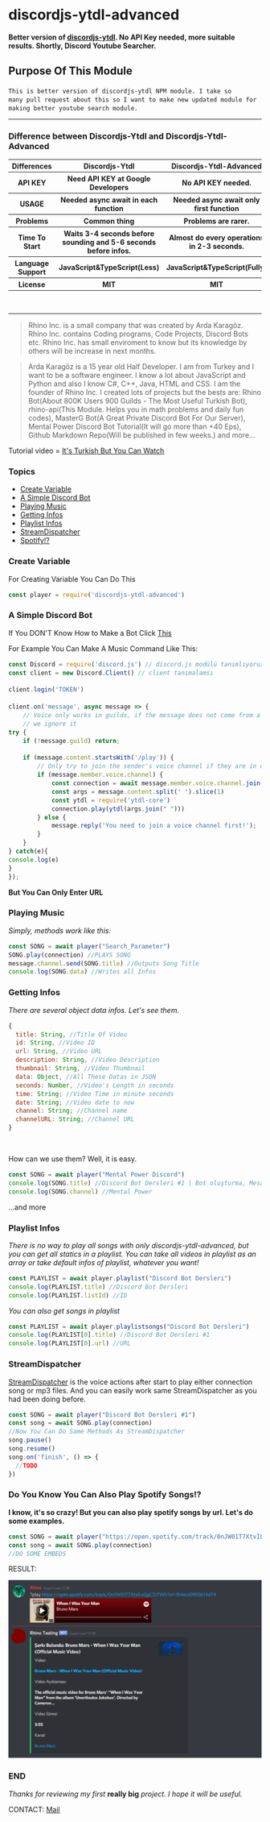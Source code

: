 <!DOCTYPE html>
<html>
<head>
</head>
<body>

# discordjs-ytdl-advanced

**Better version of [discordjs-ytdl](https://npmjs.com/package/discordjs-ytdl). No API Key needed, more suitable results. Shortly, Discord Youtube Searcher.**

## Purpose Of This Module

<code>This is better version of discordjs-ytdl NPM module. I take so many pull request about this so I want to make new updated module for making better youtube search module.</code>

<hr>

### Difference between Discordjs-Ytdl and Discordjs-Ytdl-Advanced

<table>
<tr>
<th>Differences</th>
<th>Discordjs-Ytdl</th>
<th>Discordjs-Ytdl-Advanced</th>
</tr>
<tr>
<th>API KEY</th>
<th>Need API KEY at Google Developers</th>
<th>No API KEY needed.</th>
</tr>
<tr>
<th>USAGE</th>
<th>Needed async await in each function</th>
<th>Needed async await only first function</th>
</tr>
<tr>
<th>Problems</th>
<th>Common thing</th>
<th>Problems are rarer.</th>
</tr>
<tr>
<th>Time To Start</th>
<th>Waits 3-4 seconds before sounding and 5-6 seconds before infos.</th>
<th>Almost do every operations in 2-3 seconds.</th>
</tr>
<tr>
<th>Language Support</th>
<th>JavaScript&TypeScript(Less)</th>
<th>JavaScript&TypeScript(Fully)</th>
</tr>
<tr>
<th>License</th>
<th>MIT</th>
<th>MIT</th>
</tr>
</table>
<br>
<hr>

> Rhino Inc. is a small company that was created by Arda Karagöz. Rhino Inc. contains Coding programs, Code Projects, Discord Bots etc. Rhino Inc. has small enviroment to know but its knowledge by others will be increase in next months.

> Arda Karagöz is a 15 year old Half Developer. I am from Turkey and I want to be a software engineer. I know a lot about JavaScript and Python and also I know C#, C++, Java, HTML and CSS. I am the founder of Rhino Inc. I created lots of projects but the bests are: Rhino Bot(About 800K Users 900 Guilds - The Most Useful Turkish Bot), rhino-api(This Module. Helps you in math problems and daily fun codes), MasterG Bot(A Great Private Discord Bot For Our Server), Mental Power Discord Bot Tutorial(It will go more than +40 Eps), Github Markdown Repo(Will be published in few weeks.) and more...

Tutorial video = [It's Turkish But You Can Watch](https://www.youtube.com/watch?v=MRUUQkdsylU&list=PLHr_rlW-p5kaPSrBHHl0F958NZBj7eO6k&index=31)
<br>

### Topics
* [Create Variable](#create-variable)
* [A Simple Discord Bot](#a-simple-discord-bot)
* [Playing Music](#playing-music)
* [Getting Infos](#getting-infos)
* [Playlist Infos](#playlist-infos)
* [StreamDispatcher](#streamdispatcher)
* [Spotify!?](#do-you-know-you-can-also-play-spotify-songs!?)

### Create Variable

For Creating Variable You Can Do This
```js
const player = require('discordjs-ytdl-advanced')
```

### A Simple Discord Bot

If You DON'T Know How to Make a Bot Click [This](https://www.youtube.com/watch?v=4w8Su0dRFAw)

For Example You Can Make A Music Command Like This:

```js
const Discord = require('discord.js') // discord.js modülü tanımlıyoruz.
const client = new Discord.Client() // client tanımalamsı

client.login('TOKEN')

client.on('message', async message => {
    // Voice only works in guilds, if the message does not come from a guild,
    // we ignore it
try {
    if (!message.guild) return;

    if (message.content.startsWith('/play')) {
        // Only try to join the sender's voice channel if they are in one themselves
        if (message.member.voice.channel) {
            const connection = await message.member.voice.channel.join();
            const args = message.content.split(' ').slice(1)
            const ytdl = require('ytdl-core')
            connection.play(ytdl(args.join(" ")))
        } else {
            message.reply('You need to join a voice channel first!');
        }
    }
} catch(e){
console.log(e)
}
});
```

**But You Can Only Enter URL**

### Playing Music

*Simply, methods work like this:*

```js
const SONG = await player("Search_Parameter")
SONG.play(connection) //PLAYS SONG
message.channel.send(SONG.title) //Outputs Song Title
console.log(SONG.data) //Writes all Infos
```

### Getting Infos

*There are several object data infos. Let's see them.*

```js
{
  title: String, //Title Of Video
  id: String, //Video ID
  url: String, //Video URL
  description: String, //Video Description
  thumbnail: String, //Video Thumbnail
  data: Object, //All These Datas in JSON
  seconds: Number, //Video's Length in seconds
  time: String; //Video Time in minute seconds
  date: String; //Video date to now
  channel: String; //Channel name
  channelURL: String; //Channel URL
}
```

<br>

How can we use them? Well, it is easy.

```js
const SONG = await player("Mental Power Discord")
console.log(SONG.title) //Discord Bot Dersleri #1 | Bot oluşturma, Mesaj gönderme
console.log(SONG.channel) //Mental Power
```

...and more

### Playlist Infos

*There is no way to play all songs with only discordjs-ytdl-advanced, but you can get all statics in a playlist. You can take all videos in playlist as an array or take default infos of playlist, whatever you want!*

```js
const PLAYLIST = await player.playlist("Discord Bot Dersleri")
console.log(PLAYLIST.title) //Discord Bot Dersleri
console.log(PLAYLIST.listId) //ID
```

*You can also get songs in playlist*

```js
const PLAYLIST = await player.playlistsongs("Discord Bot Dersleri")
console.log(PLAYLIST[0].title) //Discord Bot Dersleri #1
console.log(PLAYLIST[0].url) //URL
```

### StreamDispatcher

[StreamDispatcher](https://discord.js.org/#/docs/main/stable/class/StreamDispatcher) is the voice actions after start to play either connection song or mp3 files. And you can easily work same StreamDispatcher as you had been doing before.

```js
const SONG = await player("Discord Bot Dersleri #1")
const song = await SONG.play(connection)
//Now You Can Do Same Methods As StreamDispatcher
song.pause()
song.resume()
song.on('finish', () => {
  //TODO
}) 
```

### Do You Know You Can Also Play Spotify Songs!?

**I know, it's so crazy! But you can also play spotify songs by url. Let's do some examples.**

```js
const SONG = await player("https://open.spotify.com/track/0nJW01T7XtvILxQgC5J7Wh?si=194ecd3955b14d74")
const song = await SONG.play(connection)
//DO SOME EMBEDS
```

RESULT:

![](spotifysong.png)

### END

*Thanks for reviewing my first* **really big** *project. I hope it will be useful.* 

CONTACT: [Mail](mailto:ahmetarda2006@hotmail.com.tr)

</body>
</html>
